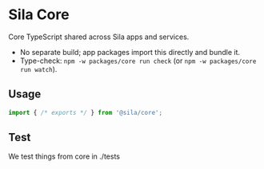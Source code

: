 # Sila Core

Core TypeScript shared across Sila apps and services.

- No separate build; app packages import this directly and bundle it.
- Type-check: `npm -w packages/core run check` (or `npm -w packages/core run watch`).

## Usage

```ts
import { /* exports */ } from '@sila/core';

```

## Test

We test things from core in ./tests
